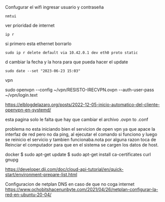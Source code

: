 Confugurar el wifi ingresar usuario y contraseña

    nmtui

ver prioridad de internet

    ip r

si primero esta ethernet borrarlo

    sudo ip r delete default via 10.42.0.1 dev eth0 proto static

d
cambiar la fecha y la hora para que pueda hacer el update

    sudo date --set "2023-06-23 15:03"

vpn

sudo openvpn --config ~/vpn/RESISTO-IRECVPN.ovpn --auth-user-pass ~/vpn/login.text

https://elblogdelazaro.org/posts/2022-12-05-inicio-automatico-del-cliente-openvpn-en-systemd/

esta pagina solo le falta que hay que cambiar el archivo .ovpn to .conf

problema no esta iniciando bien el servicion de open vpn ya que apace la interfaz de red pero no da ping, al ejecutar el comando si funciono y luego se reinicio el servicio y tambien funcionaba.nota por alguna razon toca de Reinciar el computador para que en el sistema se cargen los datos de host.

docker
$ sudo apt-get update
$ sudo apt-get install ca-certificates curl gnupg

https://developer.dji.com/doc/cloud-api-tutorial/en/quick-start/environment-prepare-list.html

Configuracion de netplan DNS en caso de que no coga internet
https://www.ochobitshacenunbyte.com/2021/04/26/netplan-configurar-la-red-en-ubuntu-20-04/
